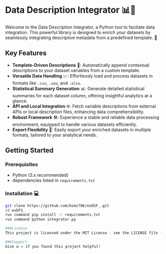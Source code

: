 # Data Description Integrator 📊📘

Welcome to the Data Description Integrator, a  Python tool to faciliate data integration. This powerful library is designed to enrich your datasets by seamlessly integrating descriptive metadata from a predefined template. 🌟

## Key Features

- **Template-Driven Descriptions** 📘: Automatically append contextual descriptions to your dataset variables from a custom template.
- **Versatile Data Handling** 📈: Effortlessly load and process datasets in formats like `.csv`, `.sav`, and `.xlsx`.
- **Statistical Summary Generation** 📊: Generate detailed statistical summaries for each dataset column, offering insightful analytics at a glance.
- **API and Local Integration** 🌐: Fetch variable descriptions from external APIs or local description files, enhancing data comprehensibility.
- **Robust Framework** 🛠️: Experience a stable and reliable data processing environment, equipped to handle various datasets efficiently.
- **Export Flexibility** 📁: Easily export your enriched datasets in multiple formats, tailored to your analytical needs.

## Getting Started


### Prerequisites

- Python (3.x recommended)
- dependencies listed in `requirements.txt`

### Installation 💻

```bash
git clone https://github.com/komi786/exDSF_.git
cd exDFS_
run command pip install -r requirements.txt
run command python integrator.py

###License
This project is licensed under the MIT License - see the LICENSE file for details.

###Support
Give a ⭐️ if you found this project helpful!
